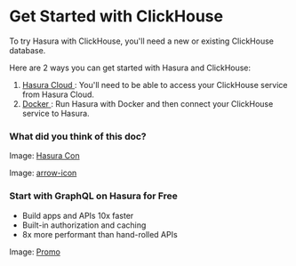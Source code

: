 # Get Started with ClickHouse

To try Hasura with ClickHouse, you'll need a new or existing ClickHouse database.

Here are 2 ways you can get started with Hasura and ClickHouse:

1. [ Hasura Cloud ](https://hasura.io/docs/latest/databases/clickhouse/getting-started/cloud/): You'll need to be able to access your ClickHouse
service from Hasura Cloud.
2. [ Docker ](https://hasura.io/docs/latest/databases/clickhouse/getting-started/docker/): Run Hasura with Docker and then connect your ClickHouse
service to Hasura.


### What did you think of this doc?

Image: [ Hasura Con ](https://res.cloudinary.com/dh8fp23nd/image/upload/v1686154570/hasura-con-2023/has-con-light-date_r2a2ud.png)

Image: [ arrow-icon ](https://res.cloudinary.com/dh8fp23nd/image/upload/v1683723549/main-web/chevron-right_ldbi7d.png)

### Start with GraphQL on Hasura for Free

- Build apps and APIs 10x faster
- Built-in authorization and caching
- 8x more performant than hand-rolled APIs


Image: [ Promo ](https://hasura.io/docs/assets/images/hasura-free-ff60e409244e0ea12b5a3045d1a9096b.png)